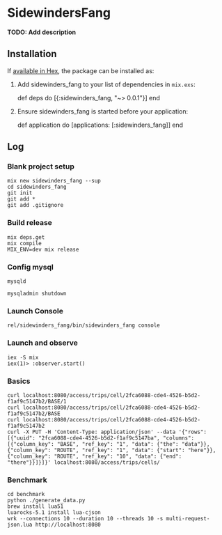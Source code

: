 # SidewindersFang

**TODO: Add description**

## Installation

If [available in Hex](https://hex.pm/docs/publish), the package can be installed as:

  1. Add sidewinders_fang to your list of dependencies in `mix.exs`:

        def deps do
          [{:sidewinders_fang, "~> 0.0.1"}]
        end

  2. Ensure sidewinders_fang is started before your application:

        def application do
          [applications: [:sidewinders_fang]]
        end



## Log

### Blank project setup

    mix new sidewinders_fang --sup
    cd sidewinders_fang
    git init
    git add *
    git add .gitignore

### Build release

    mix deps.get
    mix compile
    MIX_ENV=dev mix release

### Config mysql

    mysqld

    mysqladmin shutdown

### Launch Console

    rel/sidewinders_fang/bin/sidewinders_fang console

### Launch and observe

    iex -S mix
    iex(1)> :observer.start()

### Basics

    curl localhost:8080/access/trips/cell/2fca6088-cde4-4526-b5d2-f1af9c5147b2/BASE/1
    curl localhost:8080/access/trips/cell/2fca6088-cde4-4526-b5d2-f1af9c5147b2/BASE
    curl localhost:8080/access/trips/cell/2fca6088-cde4-4526-b5d2-f1af9c5147b2
    curl -X PUT -H 'Content-Type: application/json' --data '{"rows": [{"uuid": "2fca6088-cde4-4526-b5d2-f1af9c5147ba", "columns": [{"column_key": "BASE", "ref_key": "1", "data": {"the": "data"}}, {"column_key": "ROUTE", "ref_key": "1", "data": {"start": "here"}}, {"column_key": "ROUTE", "ref_key": "10", "data": {"end": "there"}}]}]}' localhost:8080/access/trips/cells/


### Benchmark

    cd benchmark
    python ./generate_data.py
    brew install lua51
    luarocks-5.1 install lua-cjson
    wrk --connections 10 --duration 10 --threads 10 -s multi-request-json.lua http://localhost:8080